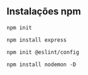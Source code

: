 ## Instalações npm

`npm init`

`npm install express`

`npm init @eslint/config`

`npm install nodemon -D`
